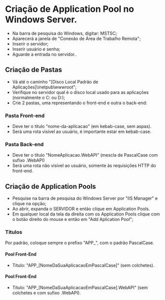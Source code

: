 # Criação de Application Pool no Windows Server.

- Na barra de pesquisa do Windows, digitar: MSTSC;
- Aparecerá a janela de "Conexão de Área de Trabalho Remota";
- Inserir o servidor;
- Inserir usuário e senha;
- Aguarde a entrada no servidor..

## Criação de Pastas
- Vá até o caminho "[Disco Local Padrão de Aplicações]\inetpub\wwwroot";
- Verifique no servidor qual é o disco local usado para as aplicações (normalmente o C: ou D:);
- Crie 2 pastas, uma representando o front-end e outra o back-end:

### Pasta Front-end
- Deve ter o título "nome-da-aplicacao" (em kebab-case, sem aspas).
- Será uma rota visível ao usuário, é importante estar em kebab-case.

### Pasta Back-end
- Deve ter o título "NomeAplicacao.WebAPI" (mescla de PascalCase com sufixo .WebAPI)
- Será uma rota não visível ao usuário, somente às requisições HTTP do front-end. 

## Criação de Application Pools
- Pesquise na barra de pesquisa do Windows Server por "IIS Manager" e clique na opção;
- Ao abrir, expanda o SERVIDOR e então clique em Application Pools.
- Em qualquer local da tela da direita com os Application Pools clique com o botão direito do mouse e então em "Add Aplication Pool";
### Títulos
Por padrão, coloque sempre o prefixo "APP_", com o padrão PascalCase.

#### Pool Front-End
- Título: "APP_[NomeDaSuaAplicacaoEmPascalCase]" (sem colchetes).
#### Pool Front-End
- Título: "APP_[NomeDaSuaAplicacaoEmPascalCase].WebAPI" (sem colchetes e com sufixo .WebAPI).

